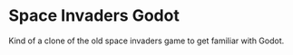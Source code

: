 
# Space Invaders Godot

Kind of a clone of the old space invaders game to get familiar with Godot.
